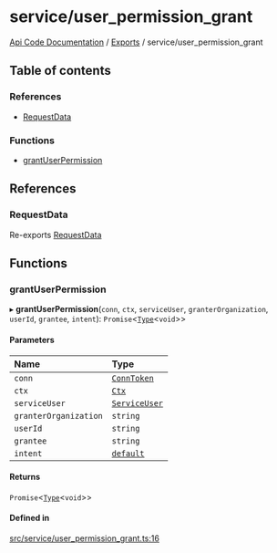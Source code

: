 # service/user\_permission\_grant
 
[Api Code Documentation](../README.md) / [Exports](../modules.md) / service/user\_permission\_grant

## Table of contents

### References

- [RequestData](service_user_permission_grant.md#requestdata)

### Functions

- [grantUserPermission](service_user_permission_grant.md#grantuserpermission)

## References

### RequestData

Re-exports [RequestData](../interfaces/service_domain_workflow_project_create.RequestData.md)

## Functions

### grantUserPermission

▸ **grantUserPermission**(`conn`, `ctx`, `serviceUser`, `granterOrganization`, `userId`, `grantee`, `intent`): `Promise`\<[`Type`](result.md#type)\<`void`\>\>

#### Parameters

| Name | Type |
| :------ | :------ |
| `conn` | [`ConnToken`](service_conn.md#conntoken) |
| `ctx` | [`Ctx`](../interfaces/lib_ctx.Ctx.md) |
| `serviceUser` | [`ServiceUser`](../interfaces/service_domain_organization_service_user.ServiceUser.md) |
| `granterOrganization` | `string` |
| `userId` | `string` |
| `grantee` | `string` |
| `intent` | [`default`](authz_intents.md#default) |

#### Returns

`Promise`\<[`Type`](result.md#type)\<`void`\>\>

#### Defined in

[src/service/user_permission_grant.ts:16](https://github.com/openkfw/TruBudget/blob/965031f/api/src/service/user_permission_grant.ts#L16)
